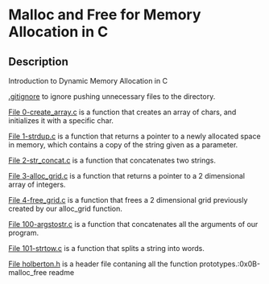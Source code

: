 # Malloc and Free for Memory Allocation in C
## Description

Introduction to Dynamic Memory Allocation in C

[.gitignore](./.gitignore) to ignore pushing unnecessary files to the directory.

[File 0-create_array.c](./0-create_array.c) is a function that creates an array of chars, and initializes it with a specific char.

[File 1-strdup.c](./1-strdup.c) is a function that returns a pointer to a newly allocated space in memory, which contains a copy of the string given as a parameter.

[File 2-str_concat.c](./2-str_concat.c) is a function that concatenates two strings.

[File 3-alloc_grid.c](./3-alloc_grid.c) is a function that returns a pointer to a 2 dimensional array of integers.

[File 4-free_grid.c](./4-free_grid.c) is a function that frees a 2 dimensional grid previously created by our alloc_grid function.

[File 100-argstostr.c](./100-argstostr.c) is a function that concatenates all the arguments of our program.

[File 101-strtow.c](./101-strtow.c) is a function that splits a string into words.

[File holberton.h](./holberton.h) is a header file contaning all the function prototypes.:0x0B-malloc_free readme
